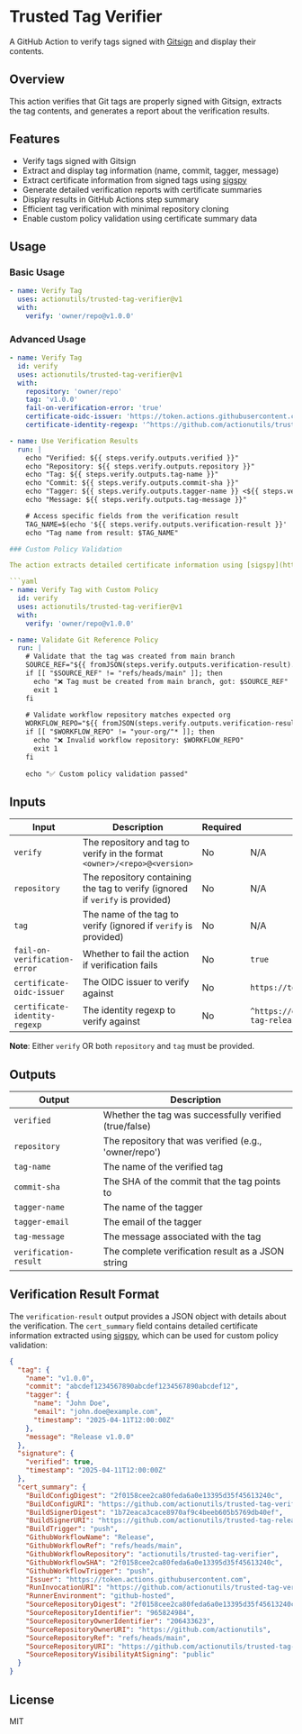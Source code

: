 # Trusted Tag Verifier

A GitHub Action to verify tags signed with [Gitsign](https://github.com/sigstore/gitsign) and display their contents.

## Overview

This action verifies that Git tags are properly signed with Gitsign, extracts the tag contents, and generates a report about the verification results.

## Features

- Verify tags signed with Gitsign
- Extract and display tag information (name, commit, tagger, message)
- Extract certificate information from signed tags using [sigspy](https://github.com/actionutils/sigspy)
- Generate detailed verification reports with certificate summaries
- Display results in GitHub Actions step summary
- Efficient tag verification with minimal repository cloning
- Enable custom policy validation using certificate summary data

## Usage

### Basic Usage

```yaml
- name: Verify Tag
  uses: actionutils/trusted-tag-verifier@v1
  with:
    verify: 'owner/repo@v1.0.0'
```

### Advanced Usage

```yaml
- name: Verify Tag
  id: verify
  uses: actionutils/trusted-tag-verifier@v1
  with:
    repository: 'owner/repo'
    tag: 'v1.0.0'
    fail-on-verification-error: 'true'
    certificate-oidc-issuer: 'https://token.actions.githubusercontent.com'
    certificate-identity-regexp: '^https://github.com/actionutils/trusted-tag-releaser'

- name: Use Verification Results
  run: |
    echo "Verified: ${{ steps.verify.outputs.verified }}"
    echo "Repository: ${{ steps.verify.outputs.repository }}"
    echo "Tag: ${{ steps.verify.outputs.tag-name }}"
    echo "Commit: ${{ steps.verify.outputs.commit-sha }}"
    echo "Tagger: ${{ steps.verify.outputs.tagger-name }} <${{ steps.verify.outputs.tagger-email }}>"
    echo "Message: ${{ steps.verify.outputs.tag-message }}"

    # Access specific fields from the verification result
    TAG_NAME=$(echo '${{ steps.verify.outputs.verification-result }}' | jq -r '.tag.name')
    echo "Tag name from result: $TAG_NAME"

### Custom Policy Validation

The action extracts detailed certificate information using [sigspy](https://github.com/actionutils/sigspy), enabling custom policy validation that goes beyond basic Gitsign verification:

```yaml
- name: Verify Tag with Custom Policy
  id: verify
  uses: actionutils/trusted-tag-verifier@v1
  with:
    verify: 'owner/repo@v1.0.0'

- name: Validate Git Reference Policy
  run: |
    # Validate that the tag was created from main branch
    SOURCE_REF="${{ fromJSON(steps.verify.outputs.verification-result).cert_summary.SourceRepositoryRef }}"
    if [[ "$SOURCE_REF" != "refs/heads/main" ]]; then
      echo "❌ Tag must be created from main branch, got: $SOURCE_REF"
      exit 1
    fi
    
    # Validate workflow repository matches expected org
    WORKFLOW_REPO="${{ fromJSON(steps.verify.outputs.verification-result).cert_summary.GithubWorkflowRepository }}"
    if [[ "$WORKFLOW_REPO" != "your-org/"* ]]; then
      echo "❌ Invalid workflow repository: $WORKFLOW_REPO"
      exit 1
    fi
    
    echo "✅ Custom policy validation passed"
```

## Inputs

| Input | Description | Required | Default |
|-------|-------------|----------|---------|
| `verify` | The repository and tag to verify in the format `<owner>/<repo>@<version>` | No | N/A |
| `repository` | The repository containing the tag to verify (ignored if `verify` is provided) | No | N/A |
| `tag` | The name of the tag to verify (ignored if `verify` is provided) | No | N/A |
| `fail-on-verification-error` | Whether to fail the action if verification fails | No | `true` |
| `certificate-oidc-issuer` | The OIDC issuer to verify against | No | `https://token.actions.githubusercontent.com` |
| `certificate-identity-regexp` | The identity regexp to verify against | No | `^https://github.com/actionutils/trusted-tag-releaser` |

**Note**: Either `verify` OR both `repository` and `tag` must be provided.

## Outputs

| Output | Description |
|--------|-------------|
| `verified` | Whether the tag was successfully verified (true/false) |
| `repository` | The repository that was verified (e.g., 'owner/repo') |
| `tag-name` | The name of the verified tag |
| `commit-sha` | The SHA of the commit that the tag points to |
| `tagger-name` | The name of the tagger |
| `tagger-email` | The email of the tagger |
| `tag-message` | The message associated with the tag |
| `verification-result` | The complete verification result as a JSON string |

## Verification Result Format

The `verification-result` output provides a JSON object with details about the verification. The `cert_summary` field contains detailed certificate information extracted using [sigspy](https://github.com/actionutils/sigspy), which can be used for custom policy validation:

```json
{
  "tag": {
    "name": "v1.0.0",
    "commit": "abcdef1234567890abcdef1234567890abcdef12",
    "tagger": {
      "name": "John Doe",
      "email": "john.doe@example.com",
      "timestamp": "2025-04-11T12:00:00Z"
    },
    "message": "Release v1.0.0"
  },
  "signature": {
    "verified": true,
    "timestamp": "2025-04-11T12:00:00Z"
  },
  "cert_summary": {
    "BuildConfigDigest": "2f0158cee2ca80feda6a0e13395d35f45613240c",
    "BuildConfigURI": "https://github.com/actionutils/trusted-tag-verifier/.github/workflows/release.yml@refs/heads/main",
    "BuildSignerDigest": "1b72eaca3cace8970af9c4beeb605b5769db40ef",
    "BuildSignerURI": "https://github.com/actionutils/trusted-tag-releaser/.github/workflows/trusted-release-workflow.yml@refs/tags/v0",
    "BuildTrigger": "push",
    "GithubWorkflowName": "Release",
    "GithubWorkflowRef": "refs/heads/main",
    "GithubWorkflowRepository": "actionutils/trusted-tag-verifier",
    "GithubWorkflowSHA": "2f0158cee2ca80feda6a0e13395d35f45613240c",
    "GithubWorkflowTrigger": "push",
    "Issuer": "https://token.actions.githubusercontent.com",
    "RunInvocationURI": "https://github.com/actionutils/trusted-tag-verifier/actions/runs/14438795385/attempts/1",
    "RunnerEnvironment": "github-hosted",
    "SourceRepositoryDigest": "2f0158cee2ca80feda6a0e13395d35f45613240c",
    "SourceRepositoryIdentifier": "965824984",
    "SourceRepositoryOwnerIdentifier": "206433623",
    "SourceRepositoryOwnerURI": "https://github.com/actionutils",
    "SourceRepositoryRef": "refs/heads/main",
    "SourceRepositoryURI": "https://github.com/actionutils/trusted-tag-verifier",
    "SourceRepositoryVisibilityAtSigning": "public"
  }
}
```

## License

MIT
